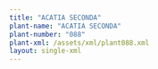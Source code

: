 ```yaml
---
title: "ACATIA SECONDA"
plant-name: "ACATIA SECONDA"
plant-number: "088"
plant-xml: /assets/xml/plant088.xml
layout: single-xml
---
```


